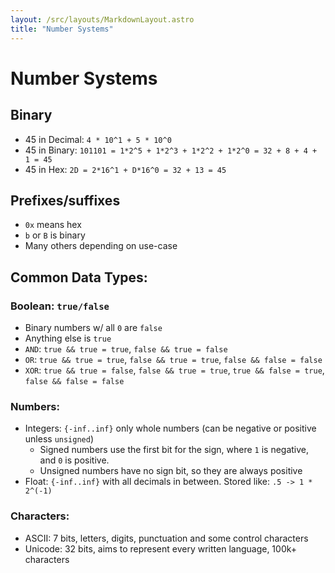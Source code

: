 ```yaml
---
layout: /src/layouts/MarkdownLayout.astro
title: "Number Systems"
---
```

# Number Systems

## Binary

* 45 in Decimal: `4 * 10^1 + 5 * 10^0`
* 45 in Binary: `101101 = 1*2^5 + 1*2^3 + 1*2^2 + 1*2^0 = 32 + 8 + 4 + 1 = 45`
* 45 in Hex: `2D = 2*16^1 + D*16^0 = 32 + 13 = 45`

## Prefixes/suffixes

* `0x` means hex
* `b` or `B` is binary
* Many others depending on use-case

## Common Data Types:

### Boolean: `true/false`

* Binary numbers w/ all `0` are `false`
* Anything else is `true`
* `AND`: `true && true = true`, `false && true = false`
* `OR`: `true && true = true`, `false && true = true`, `false && false = false`
* `XOR`: `true && true = false`, `false && true = true`, `true && false = true`, `false && false = false`

### Numbers:

* Integers: `{-inf..inf}` only whole numbers (can be negative or positive unless `unsigned`)
  * Signed numbers use the first bit for the sign, where `1` is negative, and `0` is positive.
  * Unsigned numbers have no sign bit, so they are always positive
* Float: `{-inf..inf}` with all decimals in between. Stored like: `.5 -> 1 * 2^(-1)`

### Characters:

* ASCII: 7 bits, letters, digits, punctuation and some control characters
* Unicode: 32 bits, aims to represent every written language, 100k+ characters
